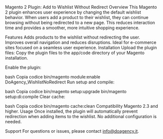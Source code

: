 Magento 2 Plugin: Add to Wishlist Without Redirect
Overview
This Magento 2 plugin enhances user experience by changing the default wishlist behavior. When users add a product to their wishlist, they can continue browsing without being redirected to a new page. This reduces interaction time and provides a smoother, more intuitive shopping experience.

Features
Adds products to the wishlist without redirecting the user.
Improves overall navigation and reduces disruptions.
Ideal for e-commerce sites focused on a seamless user experience.
Installation
Upload the plugin files: Copy the plugin files to the app/code directory of your Magento installation.

Enable the plugin:

bash
Copia codice
bin/magento module:enable DoAgency_WishlistNoRedirect
Run setup and compile:

bash
Copia codice
bin/magento setup:upgrade
bin/magento setup:di:compile
Clear cache:

bash
Copia codice
bin/magento cache:clean
Compatibility
Magento 2.3 and higher.
Usage
Once installed, the plugin will automatically prevent redirection when adding items to the wishlist. No additional configuration is needed.

Support
For questions or issues, please contact info@doagency.it.
